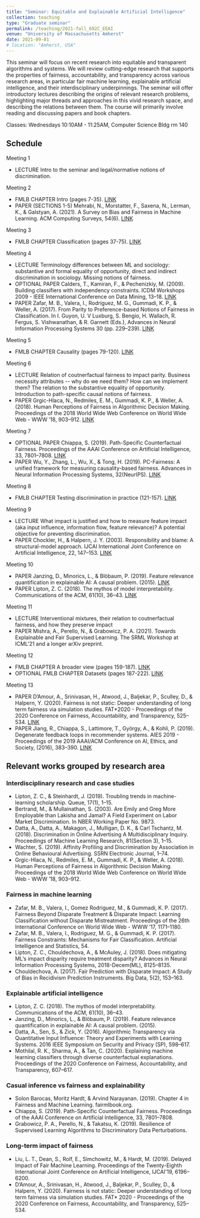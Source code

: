 ```yaml
---
title: "Seminar: Equitable and Explainable Artificial Intelligence"
collection: teaching
type: "Graduate seminar"
permalink: /teaching/2021-fall_692C_EEAI
venue: "University of Massachusetts Amherst"
date: 2021-09-01
# location: "Amherst, USA"
---
```


This seminar will focus on recent research into equitable and transparent algorithms and systems. We will review cutting-edge research that supports the properties of fairness, accountability, and transparency across various research areas, in particular fair machine learning, explainable artificial intelligence, and their interdisciplinary underpinnings. The seminar will offer introductory lectures describing the origins of relevant research problems, highlighting major threads and approaches in this vivid research space, and describing the relations between them. The course will primarily involve reading and discussing papers and book chapters.

Classes: Wednesdays 10:10AM - 11:25AM, Computer Science Bldg rm 140

## Schedule

Meeting 1
* LECTURE Intro to the seminar and legal/normative notions of discrimination.

Meeting 2
* FMLB CHAPTER Intro (pages 7-35). [LINK](https://fairmlbook.org/)
* PAPER (SECTIONS 1-5) Mehrabi, N., Morstatter, F., Saxena, N., Lerman, K., & Galstyan, A. (2021). A Survey on Bias and Fairness in Machine Learning. ACM Computing Surveys, 54(6). [LINK](https://doi.org/10.1145/3457607)

Meeting 3
* FMLB CHAPTER Classification (pages 37-75). [LINK](https://fairmlbook.org/)

Meeting 4
* LECTURE Terminology differences between ML and sociology: substantive and formal equality of opportunity, direct and indirect discrimination in sociology. Missing notions of fairness.
* OPTIONAL PAPER Calders, T., Kamiran, F., & Pechenizkiy, M. (2009). Building classifiers with independency constraints. ICDM Workshops 2009 - IEEE International Conference on Data Mining, 13–18. [LINK](https://doi.org/10.1109/ICDMW.2009.83)
* PAPER Zafar, M. B., Valera, I., Rodriguez, M. G., Gummadi, K. P., & Weller, A. (2017). From Parity to Preference-based Notions of Fairness in Classification. In I. Guyon, U. V Luxburg, S. Bengio, H. Wallach, R. Fergus, S. Vishwanathan, & R. Garnett (Eds.), Advances in Neural Information Processing Systems 30 (pp. 229–239). [LINK](http://arxiv.org/abs/1707.00010)

Meeting 5
* FMLB CHAPTER Causality (pages 79-120). [LINK](https://fairmlbook.org/)

Meeting 6
* LECTURE Relation of coutnerfactual fairness to impact parity. Business necessity attributes -- why do we need them? How can we implement them? The relation to the substantive equality of opportunity. Introduction to path-specific causal notions of fairness.
* PAPER Grgic-Hlaca, N., Redmiles, E. M., Gummadi, K. P., & Weller, A. (2018). Human Perceptions of Fairness in Algorithmic Decision Making. Proceedings of the 2018 World Wide Web Conference on World Wide Web - WWW ’18, 903–912. [LINK](https://doi.org/10.1145/3178876.3186138)

Meeting 7
* OPTIONAL PAPER Chiappa, S. (2019). Path-Specific Counterfactual Fairness. Proceedings of the AAAI Conference on Artificial Intelligence, 33, 7801–7808. [LINK](https://doi.org/10.1609/aaai.v33i01.33017801)
* PAPER Wu, Y., Zhang, L., Wu, X., & Tong, H. (2019). PC-Fairness: A unified framework for measuring causality-based fairness. Advances in Neural Information Processing Systems, 32(NeurIPS). [LINK](https://proceedings.neurips.cc/paper/2019/hash/44a2e0804995faf8d2e3b084a1e2db1d-Abstract.html)

Meeting 8
* FMLB CHAPTER Testing discrimination in practice (121-157). [LINK](https://fairmlbook.org/)

Meeting 9
* LECTURE What impact is justified and how to measure feature impact (aka input influence, information flow, feature relevance)? A potential objective for preventing discrimination.
* PAPER Chockler, H., & Halpern, J. Y. (2003). Responsibility and blame: A structural-model approach. IJCAI International Joint Conference on Artificial Intelligence, 22, 147–153. [LINK](https://doi.org/10.1613/jair.1391)

Meeting 10
* PAPER Janzing, D., Minorics, L., & Blöbaum, P. (2019). Feature relevance quantification in explainable AI: A causal problem. (2015). [LINK](http://arxiv.org/abs/1910.13413)
* PAPER Lipton, Z. C. (2018). The mythos of model interpretability. Communications of the ACM, 61(10), 36–43. [LINK](https://doi.org/10.1145/3233231)

Meeting 11
* LECTURE Interventional mixtures, their relation to coutnerfactual fairness, and how they preserve impact
* PAPER Mishra, A., Perello, N., & Grabowicz, P. A. (2021). Towards Explainable and Fair Supervised Learning. The SRML Workshop at ICML’21 and a longer arXiv preprint. 

Meeting 12
* FMLB CHAPTER A broader view (pages 159-187). [LINK](https://fairmlbook.org/)
* OPTIONAL FMLB CHAPTER Datasets (pages 187-222). [LINK](https://fairmlbook.org/)

Meeting 13
* PAPER D’Amour, A., Srinivasan, H., Atwood, J., Baljekar, P., Sculley, D., & Halpern, Y. (2020). Fairness is not static: Deeper understanding of long term fairness via simulation studies. FAT*2020 - Proceedings of the 2020 Conference on Fairness, Accountability, and Transparency, 525–534. [LINK](https://doi.org/10.1145/3351095.3372878)
* PAPER Jiang, R., Chiappa, S., Lattimore, T., György, A., & Kohli, P. (2019). Degenerate feedback loops in recommender systems. AIES 2019 - Proceedings of the 2019 AAAI/ACM Conference on AI, Ethics, and Society, (2016), 383–390. [LINK](https://doi.org/10.1145/3306618.3314288)



## Relevant works grouped by research area

### Interdisciplinary research and case studies
* Lipton, Z. C., & Steinhardt, J. (2019). Troubling trends in machine-learning scholarship. Queue, 17(1), 1–15.
* Bertrand, M., & Mullainathan, S. (2003). Are Emily and Greg More Employable than Lakisha and Jamal? A Field Experiment on Labor Market Discrimination. In NBER Working Paper No. 9873.
* Datta, A., Datta, A., Makagon, J., Mulligan, D. K., & Carl Tschantz, M. (2018). Discrimination in Online Advertising A Multidisciplinary Inquiry. Proceedings of Machine Learning Research, 81(Section 3), 1–15.
* Wachter, S. (2019). Affinity Profiling and Discrimination by Association in Online Behavioural Advertising. SSRN Electronic Journal, 1–74.
* Grgic-Hlaca, N., Redmiles, E. M., Gummadi, K. P., & Weller, A. (2018). Human Perceptions of Fairness in Algorithmic Decision Making. Proceedings of the 2018 World Wide Web Conference on World Wide Web - WWW ’18, 903–912.

### Fairness in machine learning
* Zafar, M. B., Valera, I., Gomez Rodriguez, M., & Gummadi, K. P. (2017). Fairness Beyond Disparate Treatment & Disparate Impact: Learning Classification without Disparate Mistreatment. Proceedings of the 26th International Conference on World Wide Web - WWW ’17, 1171–1180.
* Zafar, M. B., Valera, I., Rodriguez, M. G., & Gummadi, K. P. (2017). Fairness Constraints: Mechanisms for Fair Classification. Artificial Intelligence and Statistics, 54.
* Lipton, Z. C., Chouldechova, A., & McAuley, J. (2018). Does mitigating ML’s impact disparity require treatment disparity? Advances in Neural Information Processing Systems, 2018-Decem(ML), 8125–8135.
* Chouldechova, A. (2017). Fair Prediction with Disparate Impact: A Study of Bias in Recidivism Prediction Instruments. Big Data, 5(2), 153–163.

### Explainable artificial intelligence
* Lipton, Z. C. (2018). The mythos of model interpretability. Communications of the ACM, 61(10), 36–43.
* Janzing, D., Minorics, L., & Blöbaum, P. (2019). Feature relevance quantification in explainable AI: A causal problem. (2015).
* Datta, A., Sen, S., & Zick, Y. (2016). Algorithmic Transparency via Quantitative Input Influence: Theory and Experiments with Learning Systems. 2016 IEEE Symposium on Security and Privacy (SP), 598–617.
* Mothilal, R. K., Sharma, A., & Tan, C. (2020). Explaining machine learning classifiers through diverse counterfactual explanations. Proceedings of the 2020 Conference on Fairness, Accountability, and Transparency, 607–617.

### Casual inference vs fairness and explainability
* Solon Barocas, Moritz Hardt, & Arvind Narayanan. (2019). Chapter 4 in Fairness and Machine Learning. fairmlbook.org.
* Chiappa, S. (2019). Path-Specific Counterfactual Fairness. Proceedings of the AAAI Conference on Artificial Intelligence, 33, 7801–7808.
* Grabowicz, P. A., Perello, N., & Takatsu, K. (2019). Resilience of Supervised Learning Algorithms to Discriminatory Data Perturbations.

### Long-term impact of fairness
* Liu, L. T., Dean, S., Rolf, E., Simchowitz, M., & Hardt, M. (2019). Delayed Impact of Fair Machine Learning. Proceedings of the Twenty-Eighth International Joint Conference on Artificial Intelligence, IJCAI'19, 6196–6200.
* D’Amour, A., Srinivasan, H., Atwood, J., Baljekar, P., Sculley, D., & Halpern, Y. (2020). Fairness is not static: Deeper understanding of long term fairness via simulation studies. FAT* 2020 - Proceedings of the 2020 Conference on Fairness, Accountability, and Transparency, 525–534.

